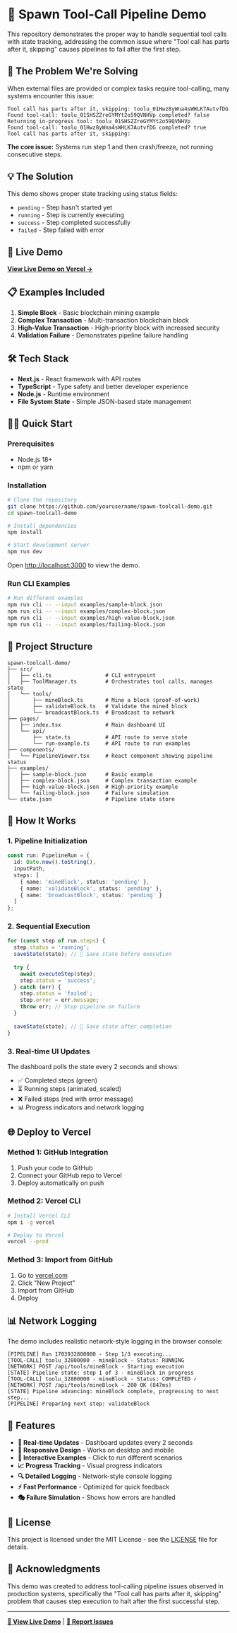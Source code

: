 # 🔗 Spawn Tool-Call Pipeline Demo

This repository demonstrates the proper way to handle sequential tool calls with state tracking, addressing the common issue where "Tool call has parts after it, skipping" causes pipelines to fail after the first step.

## 🎯 The Problem We're Solving

When external files are provided or complex tasks require tool-calling, many systems encounter this issue:
```
Tool call has parts after it, skipping: toolu_01Hwz8yWna4sWHLK7AutvfDG
Found tool-call: toolu_01SHSZZreGYMYt2o59QVNHVp completed? false
Returning in-progress tool: toolu_01SHSZZreGYMYt2o59QVNHVp
Found tool-call: toolu_01Hwz8yWna4sWHLK7AutvfDG completed? true
Tool call has parts after it, skipping:
```

**The core issue:** Systems run step 1 and then crash/freeze, not running consecutive steps.

## 💡 The Solution

This demo shows proper state tracking using status fields:
- `pending` - Step hasn't started yet
- `running` - Step is currently executing  
- `success` - Step completed successfully
- `failed` - Step failed with error

## 🚀 Live Demo

**[View Live Demo on Vercel →](https://spawn-toolcall-demo.vercel.app)**

## 📋 Examples Included

1. **Simple Block** - Basic blockchain mining example
2. **Complex Transaction** - Multi-transaction blockchain block  
3. **High-Value Transaction** - High-priority block with increased security
4. **Validation Failure** - Demonstrates pipeline failure handling

## 🛠️ Tech Stack

- **Next.js** - React framework with API routes
- **TypeScript** - Type safety and better developer experience
- **Node.js** - Runtime environment
- **File System State** - Simple JSON-based state management

## 🏃‍♂️ Quick Start

### Prerequisites
- Node.js 18+
- npm or yarn

### Installation
```bash
# Clone the repository
git clone https://github.com/yourusername/spawn-toolcall-demo.git
cd spawn-toolcall-demo

# Install dependencies
npm install

# Start development server
npm run dev
```

Open [http://localhost:3000](http://localhost:3000) to view the demo.

### Run CLI Examples
```bash
# Run different examples
npm run cli -- --input examples/sample-block.json
npm run cli -- --input examples/complex-block.json
npm run cli -- --input examples/high-value-block.json
npm run cli -- --input examples/failing-block.json
```

## 📁 Project Structure

```
spawn-toolcall-demo/
├── src/
│   ├── cli.ts                 # CLI entrypoint
│   ├── ToolManager.ts         # Orchestrates tool calls, manages state
│   └── tools/
│       ├── mineBlock.ts       # Mine a block (proof-of-work)
│       ├── validateBlock.ts   # Validate the mined block
│       └── broadcastBlock.ts  # Broadcast to network
├── pages/
│   ├── index.tsx              # Main dashboard UI
│   └── api/
│       ├── state.ts           # API route to serve state
│       └── run-example.ts     # API route to run examples
├── components/
│   └── PipelineViewer.tsx     # React component showing pipeline status
├── examples/
│   ├── sample-block.json      # Basic example
│   ├── complex-block.json     # Complex transaction example
│   ├── high-value-block.json  # High-priority example
│   └── failing-block.json     # Failure simulation
└── state.json                 # Pipeline state store
```

## 🔧 How It Works

### 1. Pipeline Initialization
```typescript
const run: PipelineRun = {
  id: Date.now().toString(),
  inputPath,
  steps: [
    { name: 'mineBlock', status: 'pending' },
    { name: 'validateBlock', status: 'pending' },
    { name: 'broadcastBlock', status: 'pending' }
  ]
};
```

### 2. Sequential Execution
```typescript
for (const step of run.steps) {
  step.status = 'running';
  saveState(state); // 🔑 Save state before execution
  
  try {
    await executeStep(step);
    step.status = 'success';
  } catch (err) {
    step.status = 'failed';
    step.error = err.message;
    throw err; // Stop pipeline on failure
  }
  
  saveState(state); // 🔑 Save state after completion
}
```

### 3. Real-time UI Updates
The dashboard polls the state every 2 seconds and shows:
- ✅ Completed steps (green)
- ⏳ Running steps (animated, scaled)
- ❌ Failed steps (red with error message)
- 📊 Progress indicators and network logging

## 🌐 Deploy to Vercel

### Method 1: GitHub Integration
1. Push your code to GitHub
2. Connect your GitHub repo to Vercel
3. Deploy automatically on push

### Method 2: Vercel CLI
```bash
# Install Vercel CLI
npm i -g vercel

# Deploy to Vercel
vercel --prod
```

### Method 3: Import from GitHub
1. Go to [vercel.com](https://vercel.com)
2. Click "New Project"
3. Import from GitHub
4. Deploy

## 📊 Network Logging

The demo includes realistic network-style logging in the browser console:
```
[PIPELINE] Run 1703932800000 - Step 1/3 executing...
[TOOL-CALL] toolu_32800000 - mineBlock - Status: RUNNING
[NETWORK] POST /api/tools/mineBlock - Starting execution
[STATE] Pipeline state: step 1 of 3 - mineBlock in progress
[TOOL-CALL] toolu_32800000 - mineBlock - Status: COMPLETED ✓
[NETWORK] POST /api/tools/mineBlock - 200 OK (847ms)
[STATE] Pipeline advancing: mineBlock complete, progressing to next step...
[PIPELINE] Preparing next step: validateBlock
```

## 🎨 Features

- **🔄 Real-time Updates** - Dashboard updates every 2 seconds
- **📱 Responsive Design** - Works on desktop and mobile
- **🎯 Interactive Examples** - Click to run different scenarios
- **📈 Progress Tracking** - Visual progress indicators
- **🔍 Detailed Logging** - Network-style console logging
- **⚡ Fast Performance** - Optimized for quick feedback
- **🎭 Failure Simulation** - Shows how errors are handled

## 📄 License

This project is licensed under the MIT License - see the [LICENSE](LICENSE) file for details.

## 🙏 Acknowledgments

This demo was created to address tool-calling pipeline issues observed in production systems, specifically the "Tool call has parts after it, skipping" problem that causes step execution to halt after the first successful step.

---

**[🚀 View Live Demo](https://spawn-toolcall-demo.vercel.app)** | **[📧 Report Issues](https://github.com/yourusername/spawn-toolcall-demo/issues)**

